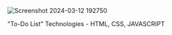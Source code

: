 ![Screenshot 2024-03-12 192750](https://github.com/Raghavgarg11/To-Do-List/assets/163013038/f27fe0ab-0a88-4412-a0d8-a6f0152135d1)

"To-Do List" 
Technologies - HTML, CSS, JAVASCRIPT
